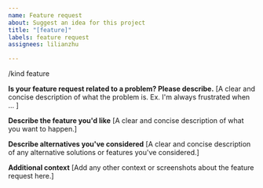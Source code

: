 ```yaml
---
name: Feature request
about: Suggest an idea for this project
title: "[feature]"
labels: feature request
assignees: lilianzhu

---
```


/kind feature

**Is your feature request related to a problem? Please describe.**
[A clear and concise description of what the problem is. Ex. I'm always frustrated when ... ]


**Describe the feature you'd like**
[A clear and concise description of what you want to happen.]


**Describe alternatives you've considered**
[A clear and concise description of any alternative solutions or features you've considered.]


**Additional context**
[Add any other context or screenshots about the feature request here.]
